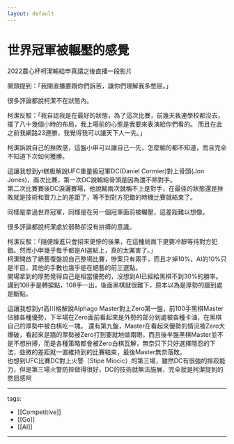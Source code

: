 ```yaml
---
layout: default
---
```


# 世界冠軍被輾壓的感覺

  
2022農心杯柯潔輸給申真諝之後直播一段影片

開頭提到：「我開直播要跟你們訴苦，讓你們理解我多憋屈。」

  
很多評論都說柯潔不在狀態內。

柯潔反駁：「我自認我是在最好的狀態，為了這次比賽，前幾天我連學校都沒去，擺了八十幾個小時的布局，我上場前的心態是我要來表演給你們看的。 而且在此之前我網路23連勝，我覺得我可以讓天下人一先。」

柯潔訴說自己的挫敗感，這盤小申可以讓自己一先，怎麼輸的都不知道，而且完全不知道下次如何獲勝。

這讓我想到yt糕极解說UFC重量級冠軍DC(Daniel Cormier)對上骨頭(Jon Jones)，兩次比賽，第一次DC說輸給骨頭是因為還不熟對手。  
第二次比賽賽後DC淚灑賽場，他說輸兩次就稱不上是對手，在最佳的狀態還是挫敗就是技術和實力上的差距了，等不到對方犯錯的時機比賽就結束了。

同樣是拿過世界冠軍，同樣是在另一個冠軍面前被輾壓，這差距難以想像。

  
很多評論都說柯潔處於弱勢卻沒有拚搏的意識。

柯潔反駁：「隨便躁進只會招來更慘的後果，在這種局面下更要冷靜等待對方犯錯。然而小申幾乎每手都是AI選點上，真的太厲害了。」  
柯潔開啟了絕藝復盤說自己整場比賽，慘案只有兩手，而且才掉10%，AI的10%只是半目，其他的手數也幾乎是在絕藝的前三選點。  
開場拿到的厚勢覺得自己是相當優勢的，沒想到AI已經給黑棋不到30%的勝率。  
講到108手是轉捩點，108手一出，後面黑棋就很難下，原本以為是厚勢的牆到處是斷點。

這讓我想到yt高川格解說Alphago Master對上Zero第一盤，前100手黑棋Master佔據各種優勢，下半場在Zero面前看起來是外勢的部分到處被各種卡油，在黑棋自己的厚勢中被白棋吃一塊。 還有第九盤，Master在看起來優勢的情況被Zero大爆破，看起來是牆的厚勢被Zero打到要就地做兩眼，而且後半盤黑棋Master並不是不想拚搏，而是各種策略都會被Zero白棋瓦解，無奈只下只好選擇隱忍的下法，些微的差距就一直維持到的比賽結束，最後Master無奈落敗。  
也想到UFC比賽DC對上火警（Stipe Miocic）的第三場，雖然DC有很強的摔跤能力，但是第三場火警防摔做得很好，DC的技術就無法施展，完全就是柯潔提到的憋屈感阿

---  
tags:
  - [[Competitive]]
  - [[Go]]
  - [[AI]]

---